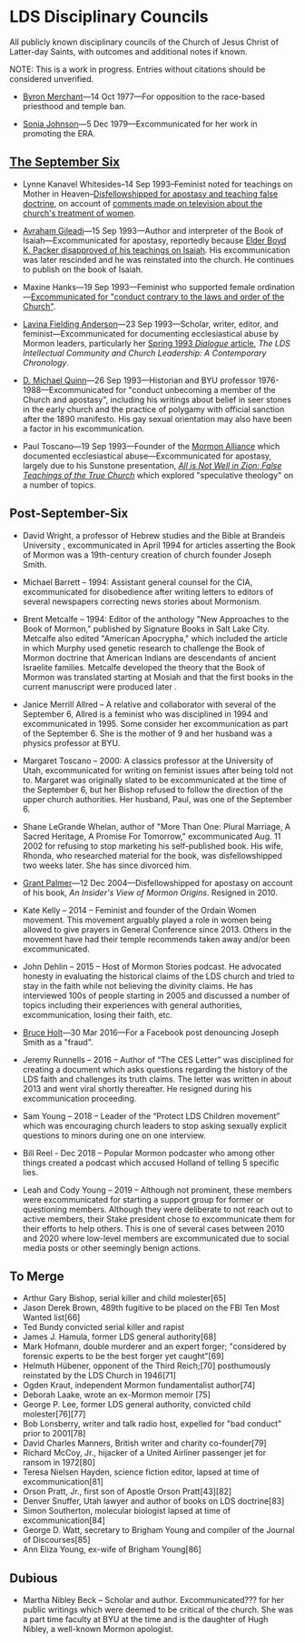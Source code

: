 # LDS Disciplinary Councils

All publicly known disciplinary councils of the Church of Jesus Christ of Latter-day Saints, with outcomes and additional notes if known.

NOTE: This is a work in progress. Entries without citations should be considered unverified.

* [Byron Merchant](https://ordainwomen.org/byrons-song/)—14 Oct 1977—For opposition to the race-based priesthood and temple ban.

* [Sonia Johnson](https://en.wikipedia.org/wiki/Sonia_Johnson)—5 Dec 1979—Excommunicated for her work in promoting the ERA.

## [The September Six](https://www.sunstonemagazine.com/pdf/092-65-79.pdf)

* Lynne Kanavel Whitesides–14 Sep 1993–Feminist noted for teachings on Mother in Heaven–[Disfellowshipped for apostasy and teaching false doctrine](https://www.nytimes.com/1993/09/19/us/mormons-penalize-dissident-members.html), on account of [comments made on television about the church's treatment of women](https://archive.sltrib.com/article.php?id=58060420&itype=cmsid).

* [Avraham Gileadi](https://en.wikipedia.org/wiki/Avraham_Gileadi)—15 Sep 1993—Author and interpreter of the Book of Isaiah—Excommunicated for apostasy, reportedly because [Elder Boyd K. Packer disapproved of his teachings on Isaiah](https://www.sunstonemagazine.com/pdf/092-65-79.pdf). His excommunication was later rescinded and he was reinstated into the church. He continues to publish on the book of Isaiah.

* Maxine Hanks—19 Sep 1993—Feminist who supported female ordination—[Excommunicated for "conduct contrary to the laws and order of the Church"](https://www.sunstonemagazine.com/pdf/092-65-79.pdf).

* [Lavina Fielding Anderson](https://en.wikipedia.org/wiki/Lavina_Fielding_Anderson)—23 Sep 1993—Scholar, writer, editor, and feminist—Excommunicated for documenting ecclesiastical abuse by Mormon leaders, particularly her [Spring 1993 _Dialogue_ article](https://www.dialoguejournal.com/wp-content/uploads/sbi/issues/V26N01.pdf), _The LDS Intellectual Community and Church Leadership: A Contemporary Chronology_.

* [D. Michael Quinn](https://en.wikipedia.org/wiki/D._Michael_Quinn)—26 Sep 1993—Historian and BYU professor 1976-1988—Excommunicated for "conduct unbecoming a member of the Church and apostasy", including his writings about belief in seer stones in the early church and the practice of polygamy with official sanction after the 1890 manifesto. His gay sexual orientation may also have been a factor in his excommunication.

* Paul Toscano—19 Sep 1993—Founder of the [Mormon Alliance](https://en.wikipedia.org/wiki/Mormon_Alliance) which documented ecclesiastical abuse—Excommunicated for apostasy, largely due to his Sunstone presentation, [_All is Not Well in Zion: False Teachings of the True Church_](http://signaturebookslibrary.org/sancity-of-dissent-09/) which explored "speculative theology" on a number of topics.

## Post-September-Six

* David Wright, a professor of Hebrew studies and the Bible at Brandeis University , excommunicated in April 1994 for articles asserting the Book of Mormon was a 19th-century creation of church founder Joseph Smith.

* Michael Barrett – 1994: Assistant general counsel for the CIA, excommunicated for disobedience after writing letters to editors of several newspapers correcting news stories about Mormonism.

* Brent Metcalfe – 1994: Editor of the anthology "New Approaches to the Book of Mormon," published by Signature Books in Salt Lake City. Metcalfe also edited "American Apocrypha," which included the article in which Murphy used genetic research to challenge the Book of Mormon doctrine that American Indians are descendants of ancient Israelite families. Metcalfe developed the theory that the Book of Mormon was translated starting at Mosiah and that the first books in the current manuscript were produced later .

* Janice Merrill Allred – A relative and collaborator with several of the September 6, Allred is a feminist who was disciplined in 1994 and excommunicated in 1995. Some consider her excommunication as part of the September 6. She is the mother of 9 and her husband was a physics professor at BYU.

* Margaret Toscano – 2000: A classics professor at the University of Utah, excommunicated for writing on feminist issues after being told not to. Margaret was originally slated to be excommunicated at the time of the September 6, but her Bishop refused to follow the direction of the upper church authorities. Her husband, Paul, was one of the September 6.

* Shane LeGrande Whelan, author of "More Than One: Plural Marriage, A Sacred Heritage, A Promise For Tomorrow," excommunicated Aug. 11 2002 for refusing to stop marketing his self-published book. His wife, Rhonda, who researched material for the book, was disfellowshipped two weeks later. She has since divorced him.

* [Grant Palmer](https://archive.sltrib.com/article.php?id=2487004&itype=NGPSID)—12 Dec 2004—Disfellowshipped for apostasy on account of his book, _An Insider's View of Mormon Origins_. Resigned in 2010.

* Kate Kelly – 2014 – Feminist and founder of the Ordain Women movement. This movement arguably played a role in women being allowed to give prayers in General Conference since 2013. Others in the movement have had their temple recommends taken away and/or been excommunicated.

* John Dehlin – 2015 – Host of Mormon Stories podcast. He advocated honesty in evaluating the historical claims of the LDS church and tried to stay in the faith while not believing the divinity claims. He has interviewed 100s of people starting in 2005 and discussed a number of topics including their experiences with general authorities, excommunication, losing their faith, etc.

* [Bruce Holt](http://www.mormonthink.com/personalstories/bruce-holt.htm)—30 Mar 2016—For a Facebook post denouncing Joseph Smith as a "fraud".

* Jeremy Runnells – 2016 – Author of “The CES Letter” was disciplined for creating a document which asks questions regarding the history of the LDS faith and challenges its truth claims. The letter was written in about 2013 and went viral shortly thereafter. He resigned during his excommunication proceeding.

* Sam Young – 2018 – Leader of the “Protect LDS Children movement” which was encouraging church leaders to stop asking sexually explicit questions to minors during one on one interview.

* Bill Reel - Dec 2018 – Popular Mormon podcaster who among other things created a podcast which accused Holland of telling 5 specific lies.

* Leah and Cody Young – 2019 – Although not prominent, these members were excommunicated for starting a support group for former or questioning members. Although they were deliberate to not reach out to active members, their Stake president chose to excommunicate them for their efforts to help others. This is one of several cases between 2010 and 2020 where low-level members are excommunicated due to social media posts or other seemingly benign actions.

## To Merge

* Arthur Gary Bishop, serial killer and child molester[65]
* Jason Derek Brown, 489th fugitive to be placed on the FBI Ten Most Wanted list[66]
* Ted Bundy convicted serial killer and rapist
* James J. Hamula, former LDS general authority[68]
* Mark Hofmann, double murderer and an expert forger; "considered by forensic experts to be the best forger yet caught"[69]
* Helmuth Hübener, opponent of the Third Reich;[70] posthumously reinstated by the LDS Church in 1946[71]
* Ogden Kraut, independent Mormon fundamentalist author[74]
* Deborah Laake, wrote an ex-Mormon memoir [75]
* George P. Lee, former LDS general authority, convicted child molester[76][77]
* Bob Lonsberry, writer and talk radio host, expelled for "bad conduct" prior to 2001[78]
* David Charles Manners, British writer and charity co-founder[79]
* Richard McCoy, Jr., hijacker of a United Airliner passenger jet for ransom in 1972[80]
* Teresa Nielsen Hayden, science fiction editor, lapsed at time of excommunication[81]
* Orson Pratt, Jr., first son of Apostle Orson Pratt[43][82]
* Denver Snuffer, Utah lawyer and author of books on LDS doctrine[83]
* Simon Southerton, molecular biologist lapsed at time of excommunication[84]
* George D. Watt, secretary to Brigham Young and compiler of the Journal of Discourses[85]
* Ann Eliza Young, ex-wife of Brigham Young[86]


## Dubious

* Martha Nibley Beck – Scholar and author. Excommunicated??? for her public writings which were deemed to be critical of the church. She was a part time faculty at BYU at the time and is the daughter of Hugh Nibley, a well-known Mormon apologist.
